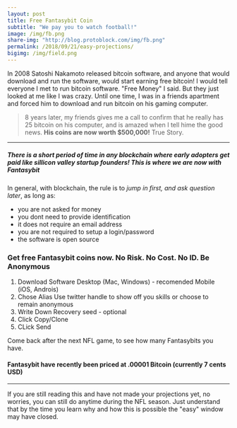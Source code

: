 ```yaml
---
layout: post
title: Free Fantasybit Coin
subtitle: "We pay you to watch football!"
image: /img/fb.png
share-img: "http://blog.protoblock.com/img/fb.png"
permalink: /2018/09/21/easy-projections/
bigimg: /img/field.png
---
```


In 2008 Satoshi Nakamoto released bitcoin software, and anyone that would download and run the software, would start earning free bitcoin! I would tell everyone I met to run bitcoin software. "Free Money" I said. But they just looked at me like I was crazy. Until one time, I was in a friends apartment and forced him to download and run bitcoin on his gaming computer. 

> 8 years later, my friends gives me a call to confirm that he really has 25 bitcoin on his computer, and is amazed when I tell hime the good news. **His coins are now worth $500,000!** True Story.

----

##### There is a short period of time in any blockchain where early adopters get paid like sillicon valley startup founders! This is where we are now with Fantasybit 

In general, with blockchain, the rule is to *_jump in first, and ask question later_*, as long as:  
* you are not asked for money 
* you dont need to provide identification
* it does not require an email address 
* you are not required to setup a login/password 
* the software is open source 

### Get free Fantasybit coins now. No Risk. No Cost. No ID. Be Anonymous 

1. Download Software
 Desktop (Mac, Windows) - recomended
 Mobile (iOS, Androis) 
2. Chose Alias 
 Use twitter handle to show off you skills or choose to remain anonymous
3. Write Down Recovery seed - optional 
4. Click Copy/Clone
5. CLick Send 


Come back after the next NFL game, to see how many Fantasybits you have. 

#### Fantasybit have recently been priced at .00001 Bitcoin (currently 7 cents USD) 

---

If you are still reading this and have not made your projections yet, no worries, you can still do anytime during the NFL season. Just understand that by the time you learn why and how this is possible the "easy" window may have closed. 

